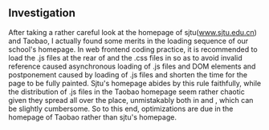 ## Investigation 
After taking a rather careful look at the homepage of sjtu(www.sjtu.edu.cn) and Taobao, I actually found some merits in the loading sequence of our school's homepage.
In web frontend coding practice, it is recommended to load the .js files at the rear of <body> and the .css files in <head> so as to avoid invalid reference caused asynchronous loading of .js files and DOM elements and postponement caused by loading of .js files and shorten the time for the page to be fully painted. Sjtu's homepage abides by this rule faithfully, while the distribution of .js files in the Taobao homepage seem rather chaotic given they spread all over the place, unmistakably both in <body> and <head>, which can be slightly cumbersome.
So to this end, optimizations are due in the homepage of Taobao rather than sjtu's homepage.
